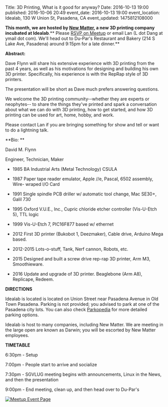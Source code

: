 Title: 3D Printing, What is it good for anyway?
Date: 2016-10-13 19:00
published: 2016-10-06 20:49
event_date: 2016-10-13 19:00
event_location: Idealab, 130 W Union St, Pasadena, CA
event_updated: 1475812108000

**This month, we are hosted by **[New Matter](http://newmatter.com)**, a new
3D printing company incubated at Idealab**.**  Please [RSVP on Meetup](http://www.meetup.com/SGVTech/events/234113164/) or email 
Lan (L dot Dang at ymail dot com). We'll head out to Du-Par's Restaurant
and Bakery (214 S Lake Ave, Pasadena) around 9:15pm for a late dinner.**


**Abstract:**

  
Dave Flynn will share his extensive experience with 3D printing from the past
4 years, as well as his motivations for designing and building his own 3D
printer.  Specifically, his experience is with the RepRap style of 3D
printers.

  
The presentation will be short as Dave much prefers answering questions.

  
We welcome the 3D printing community--whether they are experts or neophytes--
to share the things they've printed and spark a conversation about what we can
do with 3D printing, how to get started, and how 3D printing can be used for
art, home, hobby, and work.

  
Please contact Lan if you are bringing something for show and tell or want to do a lightning talk.

**Bio: **

David M. Flynn

  
Engineer, Technician, Maker

- 1985 BA Industrial Arts (Metal Technology) CSULA

- 1987 Paper tape reader emulator, Apple //e, Pascal, 6502 assembly, Wire-
wraped I/O Card

- 1991 Single spindle PCB driller w/ automatic tool change, Mac SE30+, Galil
730

- 1995 Oxford V.U.E., Inc., Cupric chloride etcher controller (Vis-U-Etch 5),
TTL logic

- 1999 Vis-U-Etch 7, PIC16F877 based w/ ethernet

- 2012 First 3D printer (Bukobot 1, Deezmaker), Cable drive, Arduino Mega
based.

- 2012-2015 Lots-o-stuff, Tank, Nerf cannon, Robots, etc.

- 2015 Designed and built a screw drive rep-rap 3D printer, Arm M3,
Smoothieware.

- 2016 Update and upgrade of 3D printer. Beaglebone (Arm A8), Replicape,
Redeem.


**DIRECTIONS**

Idealab is located is located on Union Street near Pasadena Avenue in Old Town Pasadena.  Parking is not provided; you advised to park at one of the Pasadena city lots.  You can also check [Parkopedia](http://en.parkopedia.com/parking/locations/130_w_union_st_pasadena_ca_united_states_9q5fr25t2mh/?arriving=201610131830&leaving=201610132130) for more detailed parking options.   


Idealab is host to many companies, including New Matter.  We are meeting in the large open are known as Darwin; you will be escorted by New Matter employees.  


**TIMETABLE**

6:30pm - Setup

7:00pm - People start to arrive and socialize  

7:30pm - SGVLUG meeting begins with announcements, Linux in the News, and then the presentation  

9:00pm - End meeting, clean up, and then head over to Du-Par's


 [ ![Meetup Event Page]({filename}/images/meetup_logo_45.png) ](http://www.meetup.com/SGVTech/events/234113164/)

